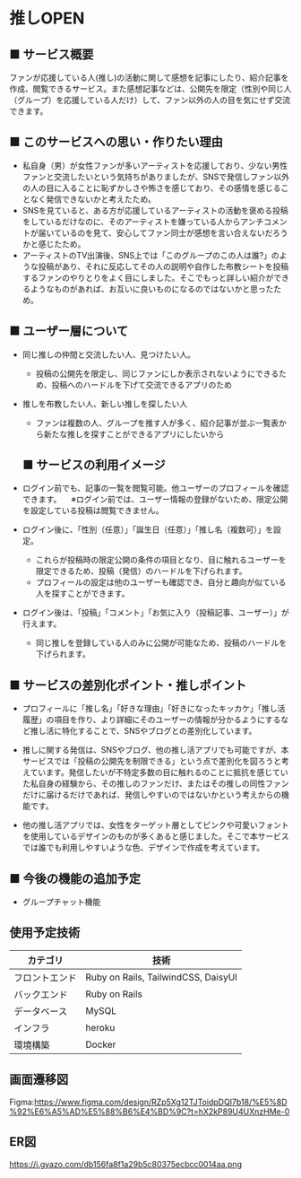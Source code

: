 # 推しOPEN

## ■ サービス概要
ファンが応援している人(推し)の活動に関して感想を記事にしたり、紹介記事を作成、閲覧できるサービス。また感想記事などは、公開先を限定（性別や同じ人（グループ）を応援している人だけ）して、ファン以外の人の目を気にせず交流できます。

## ■ このサービスへの思い・作りたい理由
- 私自身（男）が女性ファンが多いアーティストを応援しており、少ない男性ファンと交流したいという気持ちがありましたが、SNSで発信しファン以外の人の目に入ることに恥ずかしさや怖さを感じており、その感情を感じることなく発信できないかと考えたため。
- SNSを見ていると、ある方が応援しているアーティストの活動を褒める投稿をしているだけなのに、そのアーティストを嫌っている人からアンチコメントが届いているのを見て、安心してファン同士が感想を言い合えないだろうかと感じたため。
- アーティストのTV出演後、SNS上では「このグループのこの人は誰?」のような投稿があり、それに反応してその人の説明や自作した布教シートを投稿するファンのやりとりをよく目にしました。そこでもっと詳しい紹介ができるようなものがあれば、お互いに良いものになるのではないかと思ったため。

## ■ ユーザー層について
- 同じ推しの仲間と交流したい人、見つけたい人。
  - 投稿の公開先を限定し、同じファンにしか表示されないようにできるため、投稿へのハードルを下げて交流できるアプリのため

- 推しを布教したい人、新しい推しを探したい人
  - ファンは複数の人、グループを推す人が多く、紹介記事が並ぶ一覧表から新たな推しを探すことができるアプリにしたいから

  ## ■ サービスの利用イメージ
- ログイン前でも、記事の一覧を閲覧可能。他ユーザーのプロフィールを確認できます。
　※ログイン前では、ユーザー情報の登録がないため、限定公開を設定している投稿は閲覧できません。
- ログイン後に、「性別（任意）」「誕生日（任意）」「推し名（複数可）」を設定。
  - これらが投稿時の限定公開の条件の項目となり、目に触れるユーザーを限定できるため、投稿（発信）のハードルを下げられます。
  - プロフィールの設定は他のユーザーも確認でき、自分と趣向が似ている人を探すことができます。
- ログイン後は、「投稿」「コメント」「お気に入り（投稿記事、ユーザー）」が行えます。
  - 同じ推しを登録している人のみに公開が可能なため、投稿のハードルを下げられます。

## ■ サービスの差別化ポイント・推しポイント
- プロフィールに「推し名」「好きな理由」「好きになったキッカケ」「推し活履歴」の項目を作り、より詳細にそのユーザーの情報が分かるようにするなど推し活に特化することで、SNSやブログとの差別化しています。

- 推しに関する発信は、SNSやブログ、他の推し活アプリでも可能ですが、本サービスでは「投稿の公開先を制限できる」という点で差別化を図ろうと考えています。発信したいが不特定多数の目に触れるのことに抵抗を感じていた私自身の経験から、その推しのファンだけ、またはその推しの同性ファンだけに届けるだけであれば、発信しやすいのではないかという考えからの機能です。

- 他の推し活アプリでは、女性をターゲット層としてピンクや可愛いフォントを使用しているデザインのものが多くあると感じました。そこで本サービスでは誰でも利用しやすいような色、デザインで作成を考えています。

## ■ 今後の機能の追加予定
- グループチャット機能


## 使用予定技術
  | カテゴリ       | 技術                                                |
| -------------- | --------------------------------------------------- |
| フロントエンド | Ruby on Rails, TailwindCSS, DaisyUI |
| バックエンド   | Ruby on Rails                         |
| データベース   | MySQL                                          |
| インフラ       | heroku                                          |
| 環境構築       | Docker                           |

## 画面遷移図
Figma:https://www.figma.com/design/RZp5Xg12TJToidpDQI7b18/%E5%8D%92%E6%A5%AD%E5%88%B6%E4%BD%9C?t=hX2kP89U4UXnzHMe-0

## ER図
https://i.gyazo.com/db156fa8f1a29b5c80375ecbcc0014aa.png
